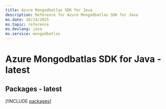 ```yaml
---
title: Azure Mongodbatlas SDK for Java
description: Reference for Azure Mongodbatlas SDK for Java
ms.date: 10/14/2025
ms.topic: reference
ms.devlang: java
ms.service: mongodbatlas
---
```

# Azure Mongodbatlas SDK for Java - latest
## Packages - latest
[!INCLUDE [packages](mongodbatlas-index.md)]